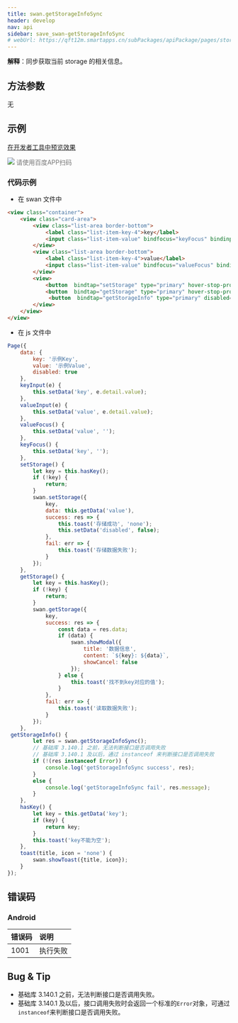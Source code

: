 ```yaml
---
title: swan.getStorageInfoSync
header: develop
nav: api
sidebar: save_swan-getStorageInfoSync
# webUrl: https://qft12m.smartapps.cn/subPackages/apiPackage/pages/storage/storage
---
```



 
 

**解释**：同步获取当前 storage 的相关信息。

 

## 方法参数 

 无

## 示例

<a href="swanide://fragment/442cea61078f7f6be45b83f18adbd1011577107794182" title="在开发者工具中预览效果" target="_self">在开发者工具中预览效果</a>


<div class='scan-code-container'>
    <img src="https://b.bdstatic.com/miniapp/assets/images/doc_demo/fragment_getStorageInfo.png" class="demo-qrcode-image" />
    <font color=#777 12px>请使用百度APP扫码</font>
</div>


 

### 代码示例 



* 在 swan 文件中

```html
<view class="container">
    <view class="card-area">
        <view class="list-area border-bottom">
            <label class="list-item-key-4">key</label>
            <input class="list-item-value" bindfocus="keyFocus" bindinput="keyInput" type="text" value="{{key}}" placeholder="请输入key"/>
        </view>
        <view class="list-area border-bottom">
            <label class="list-item-key-4">value</label>
            <input class="list-item-value" bindfocus="valueFocus" bindinput="valueInput" type="text" value="{{value}}" placeholder="请输入value"/>
        </view>
        <view>
            <button  bindtap="setStorage" type="primary" hover-stop-propagation="true">存储数据</button>
            <button  bindtap="getStorage" type="primary" hover-stop-propagation="true" disabled="{{disabled}}">读取数据</button>
             <button  bindtap="getStorageInfo" type="primary" disabled="{{disabled}}">获取存储数据信息</button>
        </view>
    </view>
</view>
```

* 在 js 文件中

```js
Page({
    data: {
        key: '示例Key',
        value: '示例Value',
        disabled: true
    },
    keyInput(e) {
        this.setData('key', e.detail.value);
    },
    valueInput(e) {
        this.setData('value', e.detail.value);
    },
    valueFocus() {
        this.setData('value', '');
    },
    keyFocus() {
        this.setData('key', '');
    },
    setStorage() {
        let key = this.hasKey();
        if (!key) {
            return;
        }
        swan.setStorage({
            key,
            data: this.getData('value'),
            success: res => {
                this.toast('存储成功', 'none');
                this.setData('disabled', false);
            },
            fail: err => {
                this.toast('存储数据失败');
            }
        });
    },
    getStorage() {
        let key = this.hasKey();
        if (!key) {
            return;
        }
        swan.getStorage({
            key,
            success: res => {
                const data = res.data;
                if (data) {
                    swan.showModal({
                        title: '数据信息',
                        content: `${key}: ${data}`,
                        showCancel: false
                    });
                } else {
                    this.toast('找不到key对应的值');
                }
            },
            fail: err => {
                this.toast('读取数据失败');
            }
        });
    },
 getStorageInfo() {
        let res = swan.getStorageInfoSync();
        // 基础库 3.140.1 之前，无法判断接口是否调用失败
        // 基础库 3.140.1 及以后，通过 instanceof 来判断接口是否调用失败
        if (!(res instanceof Error)) {
            console.log('getStorageInfoSync success', res);
        }
        else {
            console.log('getStorageInfoSync fail', res.message);
        }
    },
    hasKey() {
        let key = this.getData('key');
        if (key) {
            return key;
        }
        this.toast('key不能为空');
    },
    toast(title, icon = 'none') {
        swan.showToast({title, icon});
    }
});
```


## 错误码

### Android

|错误码|说明|
|:--|:--|
|1001|执行失败  |

## Bug & Tip 
* 基础库 3.140.1 之前，无法判断接口是否调用失败。
* 基础库 3.140.1 及以后，接口调用失败时会返回一个标准的`Error`对象，可通过`instanceof`来判断接口是否调用失败。
